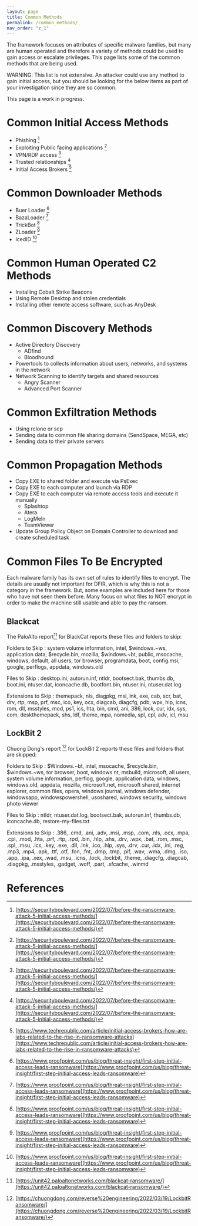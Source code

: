 ```yaml
---
layout: page
title: Common Methods
permalink: /common_methods/
nav_order: "z_1"
---
```

The framework focuses on attributes of specific malware families, but many are human operated and therefore a variety of methods could be used to gain access or escalate privileges. This page lists some of the common methods that are being used.

WARNING: This list is not extensive. An attacker could use any method to gain initial access, but you should be looking for the below items as part of your investigation since they are so common. 

This page is a work in progress.

# Common Initial Access Methods

- Phishing [^2]
- Exploiting Public facing applications [^2]
- VPN/RDP access [^2]
- Trusted relationships [^2]
- Initial Access Brokers [^3]


# Common Downloader Methods

- Buer Loader [^1]
- BazaLoader [^1]
- TrickBot [^1]
- ZLoader [^1]
- IcedID [^1]


# Common Human Operated C2 Methods
- Installing Cobalt Strike Beacons
- Using Remote Desktop and stolen credentials
- Installing other remote access software, such as AnyDesk

# Common Discovery Methods

- Active Directory Discovery
  - ADfind
  - Bloodhound 
- Powertools to collects information about users, networks, and systems in the network
- Network Scanning to identify targets and shared resources
  - Angry Scanner 
  - Advanced Port Scanner 

# Common Exfiltration Methods
- Using rclone or scp
- Sending data to common file sharing domains (SendSpace, MEGA, etc)
- Sending data to their private servers

# Common Propagation Methods
- Copy EXE to shared folder and execute via PsExec
- Copy EXE to each computer and launch via RDP
- Copy EXE to each computer via remote access tools and execute it manually
  - Splashtop
  - Atera
  - LogMeIn
  - TeamViewer
- Update Group Policy Object on Domain Controller to download and create scheduled task

# Common Files To Be Encrypted
Each malware family has its own set of rules to identify files to encrypt. The details are usually not important for DFIR, which is why this is not a category in the framework. But, some examples are included here for those who have not seen them before. Many focus on what files to NOT encrypt in order to make the machine still usable and able to pay the ransom. 

## Blackcat

The PaloAlto report[^4] for BlackCat reports these files and folders to skip: 

Folders to Skip
: system volume information, intel, $windows.~ws, application data, $recycle.bin, mozilla, $windows.~bt, public, msocache, windows, default, all users, tor browser, programdata, boot, config.msi, google, perflogs, appdata, windows.old

Files to Skip
: desktop.ini, autorun.inf, ntldr, bootsect.bak, thumbs.db, boot.ini, ntuser.dat, iconcache.db, bootfont.bin, ntuser.ini, ntuser.dat.log

Extensions to Skip
: themepack, nls, diagpkg, msi, lnk, exe, cab, scr, bat, drv, rtp, msp, prf, msc, ico, key, ocx, diagcab, diagcfg, pdb, wpx, hlp, icns, rom, dll, msstyles, mod, ps1, ics, hta, bin, cmd, ani, 386, lock, cur, idx, sys, com, deskthemepack, shs, ldf, theme, mpa, nomedia, spl, cpl, adv, icl, msu

## LockBit 2

Chuong Dong's report [^5] for LockBit 2 reports these files and folders that are skipped:

Folders to Skip
: $Windows.~bt, intel, msocache, $recycle.bin, $windows.~ws, tor browser, boot, windows nt, msbuild, microsoft, all users, system volume information, perflog, google, application data, windows, windows.old, appdata, mozilla, microsoft.net, microsoft shared, internet explorer, common files, opera, windows journal, windows defender, windowsapp, windowspowershell, usoshared, windows security, windows photo viewer

Files to Skip
: ntldr, ntuser.dat.log, bootsect.bak, autorun.inf, thumbs.db, iconcache.db, restore-my-files.txt

Extensions to Skip
: .386, .cmd, .ani, .adv, .msi, .msp, .com, .nls, .ocx, .mpa, .cpl, .mod, .hta,  .prf, .rtp, .rpd, .bin, .hlp, .shs, .drv, .wpx, .bat, .rom, .msc, .spl, .msu, .ics, .key, .exe, .dll, .lnk, .ico, .hlp, .sys, .drv, .cur, .idx, .ini, .reg, .mp3, .mp4, .apk, .ttf, .otf, .fon, .fnt, .dmp, .tmp, .pif, .wav, .wma, .dmg, .iso, .app, .ipa, .xex, .wad, .msu, .icns, .lock, .lockbit, .theme, .diagcfg, .diagcab, .diagpkg, .msstyles, .gadget, .woff, .part, .sfcache, .winmd


# References


[^1]: [https://www.proofpoint.com/us/blog/threat-insight/first-step-initial-access-leads-ransomware](https://www.proofpoint.com/us/blog/threat-insight/first-step-initial-access-leads-ransomware)
[^2]: [https://securityboulevard.com/2022/07/before-the-ransomware-attack-5-initial-access-methods/](https://securityboulevard.com/2022/07/before-the-ransomware-attack-5-initial-access-methods/)
[^3]: [https://www.techrepublic.com/article/initial-access-brokers-how-are-iabs-related-to-the-rise-in-ransomware-attacks](https://www.techrepublic.com/article/initial-access-brokers-how-are-iabs-related-to-the-rise-in-ransomware-attacks)
[^4]: [https://unit42.paloaltonetworks.com/blackcat-ransomware/](https://unit42.paloaltonetworks.com/blackcat-ransomware/)
[^5]: [https://chuongdong.com/reverse%20engineering/2022/03/19/LockbitRansomware/](https://chuongdong.com/reverse%20engineering/2022/03/19/LockbitRansomware/)
